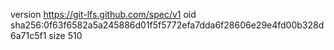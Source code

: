 version https://git-lfs.github.com/spec/v1
oid sha256:0f63f6582a5a245886d01f5f5772efa7dda6f28606e29e4fd00b328d6a71c5f1
size 510
